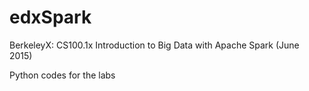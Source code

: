 edxSpark
===================

BerkeleyX: CS100.1x Introduction to Big Data with Apache Spark (June 2015)

Python codes for the labs

